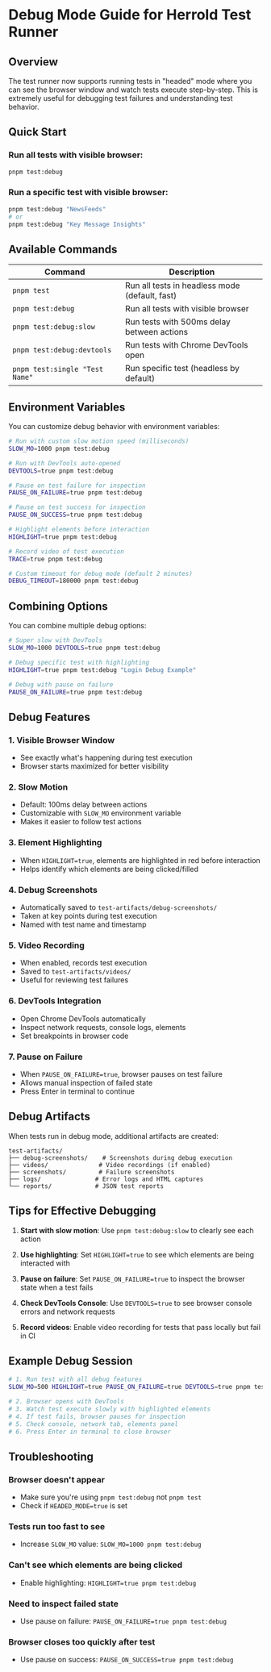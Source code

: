 # Debug Mode Guide for Herrold Test Runner

## Overview
The test runner now supports running tests in "headed" mode where you can see the browser window and watch tests execute step-by-step. This is extremely useful for debugging test failures and understanding test behavior.

## Quick Start

### Run all tests with visible browser:
```bash
pnpm test:debug
```

### Run a specific test with visible browser:
```bash
pnpm test:debug "NewsFeeds"
# or
pnpm test:debug "Key Message Insights"
```

## Available Commands

| Command | Description |
|---------|-------------|
| `pnpm test` | Run all tests in headless mode (default, fast) |
| `pnpm test:debug` | Run all tests with visible browser |
| `pnpm test:debug:slow` | Run tests with 500ms delay between actions |
| `pnpm test:debug:devtools` | Run tests with Chrome DevTools open |
| `pnpm test:single "Test Name"` | Run specific test (headless by default) |

## Environment Variables

You can customize debug behavior with environment variables:

```bash
# Run with custom slow motion speed (milliseconds)
SLOW_MO=1000 pnpm test:debug

# Run with DevTools auto-opened
DEVTOOLS=true pnpm test:debug

# Pause on test failure for inspection
PAUSE_ON_FAILURE=true pnpm test:debug

# Pause on test success for inspection
PAUSE_ON_SUCCESS=true pnpm test:debug

# Highlight elements before interaction
HIGHLIGHT=true pnpm test:debug

# Record video of test execution
TRACE=true pnpm test:debug

# Custom timeout for debug mode (default 2 minutes)
DEBUG_TIMEOUT=180000 pnpm test:debug
```

## Combining Options

You can combine multiple debug options:

```bash
# Super slow with DevTools
SLOW_MO=1000 DEVTOOLS=true pnpm test:debug

# Debug specific test with highlighting
HIGHLIGHT=true pnpm test:debug "Login Debug Example"

# Debug with pause on failure
PAUSE_ON_FAILURE=true pnpm test:debug
```

## Debug Features

### 1. **Visible Browser Window**
- See exactly what's happening during test execution
- Browser starts maximized for better visibility

### 2. **Slow Motion**
- Default: 100ms delay between actions
- Customizable with `SLOW_MO` environment variable
- Makes it easier to follow test actions

### 3. **Element Highlighting**
- When `HIGHLIGHT=true`, elements are highlighted in red before interaction
- Helps identify which elements are being clicked/filled

### 4. **Debug Screenshots**
- Automatically saved to `test-artifacts/debug-screenshots/`
- Taken at key points during test execution
- Named with test name and timestamp

### 5. **Video Recording**
- When enabled, records test execution
- Saved to `test-artifacts/videos/`
- Useful for reviewing test failures

### 6. **DevTools Integration**
- Open Chrome DevTools automatically
- Inspect network requests, console logs, elements
- Set breakpoints in browser code

### 7. **Pause on Failure**
- When `PAUSE_ON_FAILURE=true`, browser pauses on test failure
- Allows manual inspection of failed state
- Press Enter in terminal to continue

## Debug Artifacts

When tests run in debug mode, additional artifacts are created:

```
test-artifacts/
├── debug-screenshots/    # Screenshots during debug execution
├── videos/              # Video recordings (if enabled)
├── screenshots/         # Failure screenshots
├── logs/               # Error logs and HTML captures
└── reports/            # JSON test reports
```

## Tips for Effective Debugging

1. **Start with slow motion**: Use `pnpm test:debug:slow` to clearly see each action

2. **Use highlighting**: Set `HIGHLIGHT=true` to see which elements are being interacted with

3. **Pause on failure**: Set `PAUSE_ON_FAILURE=true` to inspect the browser state when a test fails

4. **Check DevTools Console**: Use `DEVTOOLS=true` to see browser console errors and network requests

5. **Record videos**: Enable video recording for tests that pass locally but fail in CI

## Example Debug Session

```bash
# 1. Run test with all debug features
SLOW_MO=500 HIGHLIGHT=true PAUSE_ON_FAILURE=true DEVTOOLS=true pnpm test:debug "NewsFeeds"

# 2. Browser opens with DevTools
# 3. Watch test execute slowly with highlighted elements
# 4. If test fails, browser pauses for inspection
# 5. Check console, network tab, elements panel
# 6. Press Enter in terminal to close browser
```

## Troubleshooting

### Browser doesn't appear
- Make sure you're using `pnpm test:debug` not `pnpm test`
- Check if `HEADED_MODE=true` is set

### Tests run too fast to see
- Increase `SLOW_MO` value: `SLOW_MO=1000 pnpm test:debug`

### Can't see which elements are being clicked
- Enable highlighting: `HIGHLIGHT=true pnpm test:debug`

### Need to inspect failed state
- Use pause on failure: `PAUSE_ON_FAILURE=true pnpm test:debug`

### Browser closes too quickly after test
- Use pause on success: `PAUSE_ON_SUCCESS=true pnpm test:debug`